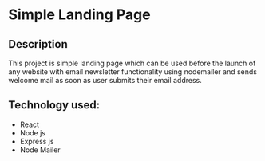 # Simple Landing Page

## Description 
This project is simple landing page which can be used before the launch of any website with email newsletter functionality using nodemailer and sends welcome mail as soon as user submits their email address.

## Technology used:
- React
- Node js
- Express js
- Node Mailer
